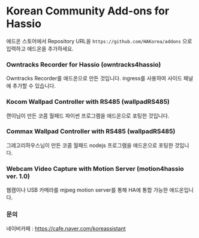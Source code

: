 # Korean Community Add-ons for Hassio
 
 애드온 스토어에서 Repository URL을 `https://github.com/HAKorea/addons` 으로 입력하고 애드온을 추가하세요.

 ### Owntracks Recorder for Hassio (owntracks4hassio)
 
 Owntracks Recorder를 애드온으로 만든 것입니다. ingress를 사용하여 사이드 패널에 추가할 수 있습니다. 

 ### Kocom Wallpad Controller with RS485 (wallpadRS485)

 랜이님이 만든 코콤 월패드 파이썬 프로그램을 애드온으로 포팅한 것입니다.

 ### Commax Wallpad Controller with RS485 (wallpadRS485)

 그레고리하우스님이 만든 코콤 월패드 nodejs 프로그램을 애드온으로 포팅한 것입니다.

  ### Webcam Video Capture with Motion Server (motion4hassio ver. 1.0)

 웹캠이나 USB 카메라를 mjpeg motion server를 통해 HA에 통합 가능한 애드온입니다.
 
### 문의
네이버카페 : https://cafe.naver.com/koreassistant
